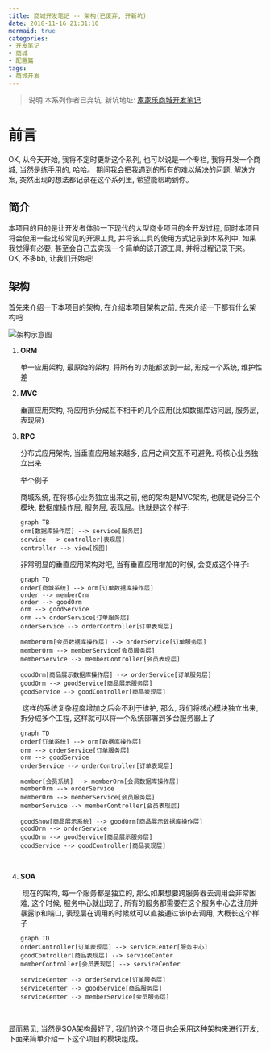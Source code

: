 ```yaml
---
title: 商城开发笔记 -- 架构(已废弃, 开新坑)
date: 2018-11-16 21:31:10
mermaid: true
categories:
- 开发笔记
- 商城
- 配置篇
tags:
- 商城开发
---
```


> 说明
本系列作者已弃坑, 新坑地址: [家家乐商城开发笔记](/my_project/family_happy_mall/function/first-description.html)

# 前言

OK, 从今天开始, 我将不定时更新这个系列, 也可以说是一个专栏, 我将开发一个商城, 当然是练手用的, 哈哈。
期间我会把我遇到的所有的难以解决的问题, 解决方案, 突然出现的想法都记录在这个系列里, 希望能帮助到你。

## 简介

本项目的目的是让开发者体验一下现代的大型商业项目的全开发过程, 同时本项目将会使用一些比较常见的开源工具, 并将该工具的使用方式记录到本系列中, 如果我觉得有必要, 甚至会自己去实现一个简单的该开源工具, 并将过程记录下来。 OK, 不多bb, 让我们开始吧! 

<!--more-->

## 架构

首先来介绍一下本项目的架构, 在介绍本项目架构之前, 先来介绍一下都有什么架构吧

![架构示意图](/images/my-project/shopping-mall/dubbo-architecture-roadmap.jpg)

1. **ORM**

   单一应用架构, 最原始的架构, 将所有的功能都放到一起, 形成一个系统, 维护性差

2. **MVC**

   垂直应用架构, 将应用拆分成互不相干的几个应用(比如数据库访问层, 服务层, 表现层)

3. **RPC**

   分布式应用架构, 当垂直应用越来越多, 应用之间交互不可避免, 将核心业务独立出来

   举个例子

   商城系统, 在将核心业务独立出来之前, 他的架构是MVC架构, 也就是说分三个模块, 数据库操作层, 服务层, 表现层。也就是这个样子:

   ```mermaid
   graph TB
   orm[数据库操作层] --> service[服务层]
   service --> controller[表现层]
   controller --> view[视图]
   ```

   非常明显的垂直应用架构对吧, 当有垂直应用增加的时候, 会变成这个样子:

   ```mermaid
   graph TD
   order[商城系统] --> orm[订单数据库操作层]
   order --> memberOrm
   order --> goodOrm
   orm --> goodService
   orm --> orderService[订单服务层]
   orderService --> orderController[订单表现层]

   memberOrm[会员数据库操作层] --> orderService[订单服务层]
   memberOrm --> memberService[会员服务层]
   memberService --> memberController[会员表现层]

   goodOrm[商品展示数据库操作层] --> orderService[订单服务层]
   goodOrm --> goodService[商品展示服务层]
   goodService --> goodController[商品表现层]
   ```

   ​    这样的系统复杂程度增加之后会不利于维护, 那么, 我们将核心模块独立出来, 拆分成多个工程, 这样就可以将一个系统部署到多台服务器上了

   ```mermaid
   graph TD
   order[订单系统] --> orm[数据库操作层]
   orm --> orderService[订单服务层]
   orm --> goodService
   orderService --> orderController[订单表现层]

   member[会员系统] --> memberOrm[会员数据库操作层]
   memberOrm --> orderService
   memberOrm --> memberService[会员服务层]
   memberService --> memberController[会员表现层]

   goodShow[商品展示系统] --> goodOrm[商品展示数据库操作层]
   goodOrm --> orderService
   goodOrm --> goodService[商品展示服务层]
   goodService --> goodController[商品表现层]
   ```

   ​

4. **SOA**

   ​    现在的架构, 每一个服务都是独立的, 那么如果想要跨服务器去调用会非常困难, 这个时候, 服务中心就出现了, 所有的服务都需要在这个服务中心去注册并暴露ip和端口, 表现层在调用的时候就可以直接通过该ip去调用, 大概长这个样子

   ```mermaid
   graph TD
   orderController[订单表现层] --> serviceCenter[服务中心]
   goodController[商品表现层] --> serviceCenter
   memberController[会员表现层] --> serviceCenter

   serviceCenter --> orderService[订单服务层]
   serviceCenter --> goodService[商品服务层]
   serviceCenter --> memberService[会员服务层]
   ```

   ​

显而易见, 当然是SOA架构最好了, 我们的这个项目也会采用这种架构来进行开发, 下面来简单介绍一下这个项目的模块组成。